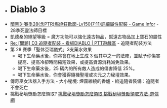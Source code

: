 - # Diablo 3
- [暗黑3-賽季28(含PTR)燃燒狂歡節-Lv150(7:11)詳細屬性配裝 - Game Infor](https://gameinfor.tw/2023/02/05/diablo3-s28-ptr1-0205-nmc-3/) - 28季死靈法師目標
- 凱德桑的絕望等級 = 魔方功能可以強化遠古物品，幫遠古物品加上寶石的屬性
- [Re: [問題] D3 追隨者配裝 - 看板DIABLO | PTT遊戲區](https://pttgamer.com/DIABLO/1X2B5vWH) - 追隨者配裝方法
- 第 28 賽季「聖休亞瑞儀式」3支藥水效果
	- 喝下生命藥水後，你將會在地上生成 3 個其中之一的法陣，並賦予你傷害提高、提高冷卻時間縮短效果，或提高資源消耗減免效果。
	- 喝下生命藥水後，25 碼內的所有敵人造成的傷害降低 25%。
	- 喝下生命藥水後，你會獲得隨機聖壇或次元之力秘壇效果。
- 傳奇巫女法器入手方法 - 大小秘境: 煙霧繚繞的香爐 - 給追隨者裝備：追隨者不會死亡
- 挑戰秘境獎勵怎麼領取? [挑戰秘境獎勵怎麼領取 挑戰秘境獎勵領取方法-遊俠網](https://gl.ali213.net/wenda/82471.html)